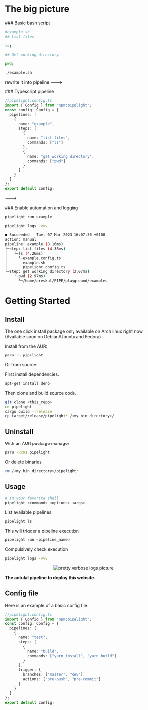 <script setup>
import Example from '../.vitepress/theme/components/Example.vue';
import Sheet from '../.vitepress/theme/components/Sheet.vue';
</script>

# The big picture

<Sheet>

<Example>
### Basic bash script

```sh
#example.sh
## List files

ls;

## Get working directory

pwd;

```

```sh
./example.sh
```

</Example>

rewrite it into pipeline --->

<Example>
### Typescript pipeline

```ts
//pipelight.config.ts
import { Config } from "npm:pipelight";
const config: Config = {
  pipelines: [
    {
      name: "example",
      steps: [
        {
          name: "list files",
          commands: ["ls"]
        },
        {
          name: "get working directory",
          commands: ["pwd"]
        }
      ]
    }
  ]
};
export default config;
```

</Example>

--->

<Example>
### Enable automation and logging

```sh
pipelight run example
```

```sh
pipelight logs -vvv
```

```sh
● Succeeded - Tue, 07 Mar 2023 16:07:30 +0100
action: manual
pipeline: example (8.16ms)
├─step: list files (4.36ms)
│   ╰─ls (4.26ms)
│     ╰─example.config.ts
│       example.sh
│       pipelight.config.ts
╰─step: get working directory (3.07ms)
    ╰─pwd (2.97ms)
      ╰─/home/areskul/PIPE/playground/examples
```

</Example>
</Sheet>

# Getting Started

## Install

The one click install package only available on Arch linux right now.
(Available soon on Debian/Ubuntu and Fedora)

Install from the AUR:

```sh
paru -S pipelight
```

Or from source:

First install dependencies.

```sh
apt-get install deno
```

Then clone and build source code.

```sh
git clone <this_repo>
cd pipelight
cargo build --release
cp target/release/pipelight* /<my_bin_directory>/
```

## Uninstall

With an AUR package manager

```bash
paru -Rcns pipelight
```

Or delete binaries

```sh
rm /<my_bin_directory>/pipelight*
```

## Usage

```bash
# in your favorite shell
pipelight <command> <options> <args>
```

List available pipelines

```bash
pipelight ls
```

This will trigger a pipeline execution

```bash
pipelight run <pipeline_name>
```

Compulsively check execution

```bash
pipelight logs -vvv
```

<p align="center">
  <img class="terminal" src="https://doc.pipelight.areskul.com/images/log_level3.png" alt="pretty verbose logs picture">
</p>

**The actulal pipeline to deploy this website.**

## Config file

Here is an example of a basic config file.

```ts
//pipelight.config.ts
import { Config } from "npm:pipelight";
const config: Config = {
  pipelines: [
    {
      name: "test",
      steps: [
        {
          name: "build",
          commands: ["yarn install", "yarn build"]
        }
      ],
      trigger: {
        branches: ["master", "dev"],
        actions: ["pre-push", "pre-commit"]
      }
    }
  ]
};
export default config;
```
